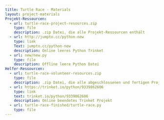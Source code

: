 ```yaml
---
title: Turtle Race - Materials
layout: project-materials
Projekt-Ressourcen:     
  - url: turtle-race-project-resources.zip
    type: file
    description: .zip Datei, die alle Projekt-Ressourcen enthält
  - url: http://jumpto.cc/python-new
    type: link
    Text: jumpto.cc/python-new
    description: Online leeres Python Trinket
  - url: new/new.py
    type: file
    description: Offline leere Python Datei
Helfer-Ressourcen:
  - url: turtle-race-volunteer-resources.zip
    type: file
    description: .zip Datei, die alle abgeschlossenen und fertigen Projekt-Ressourcen enthält
  - url: https://trinket.io/python/9339862606
    type: link
    text: trinket.io/python/9339862606
    description: Online beendetes Trinket Projekt
  - url: turtle-race-finished/turtle-race.py
    type: file
---
```

